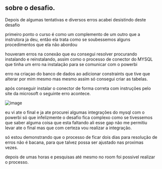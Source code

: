 ## sobre o desafio.

Depois de algumas tentativas e diversos erros acabei desistindo deste desafio

primeiro ponto
o curso é como um complemento de um outro que a instrutora ja deu, então ela trata como se soubessemos alguns procedimentos que ela não abordou

houveram erros na conexão que eu consegui resolver procurando instalando e reinstalando, assim como o processo de conector do MYSQL
que tinha um erro na instalação para se comunicar com o powerbi

erro na criaçao do banco de dados ao adicionar constraints que tive que alterar por mim mesmo
mas mesmo assim só consegui criar as tabelas.

após conseguir instalar o conector de forma correta com instruções pelo site da microsoft o seguinte erro acontece.

![image](https://github.com/JosueLeodoro/Desafio3-powerBI/assets/120521778/2430fc3e-7a5f-474a-bbfd-49a3f7c5e217)

eu vi ate o final e ja ate procurei algumas integrações do mysql com o powerbi só que infelizmente o desafio fica complexo
como se tivessemos que saber alguma coisa que esta faltando ali
esse gap não me permitiu levar ate o final mas que com certeza vou realizar a integração.

só estou demonstrando que o processo de ficar dois dias para resolução de erros não é bacana, para que talvez possa ser ajustado nas proximas vezes.


depois de umas horas e pesquisas até mesmo no room
foi possivel realizar o processo.



